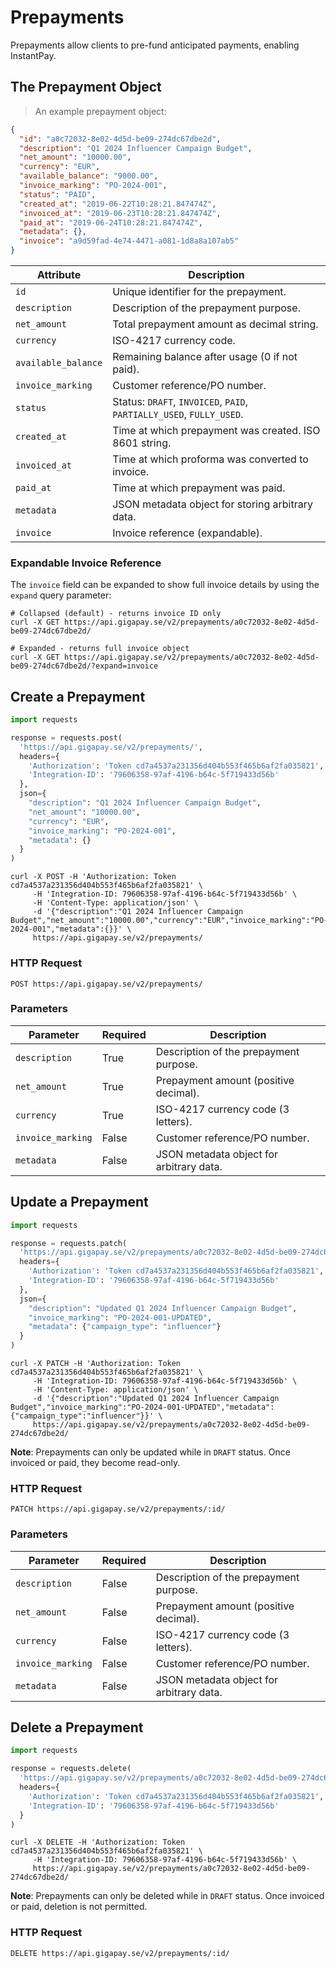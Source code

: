# Prepayments

Prepayments allow clients to pre-fund anticipated payments, enabling InstantPay.

## The Prepayment Object

> An example prepayment object:

```json
{
  "id": "a0c72032-8e02-4d5d-be09-274dc67dbe2d",
  "description": "Q1 2024 Influencer Campaign Budget",
  "net_amount": "10000.00",
  "currency": "EUR",
  "available_balance": "9000.00",
  "invoice_marking": "PO-2024-001",
  "status": "PAID",
  "created_at": "2019-06-22T10:28:21.847474Z",
  "invoiced_at": "2019-06-23T10:28:21.847474Z",
  "paid_at": "2019-06-24T10:28:21.847474Z",
  "metadata": {},
  "invoice": "a9d59fad-4e74-4471-a081-1d8a8a107ab5"
}
```

| Attribute           | Description                                                          |
|---------------------|----------------------------------------------------------------------|
| `id`                | Unique identifier for the prepayment.                                |
| `description`       | Description of the prepayment purpose.                               |
| `net_amount`        | Total prepayment amount as decimal string.                           |
| `currency`          | ISO-4217 currency code.                                              |
| `available_balance` | Remaining balance after usage (0 if not paid).                       |
| `invoice_marking`   | Customer reference/PO number.                                        |
| `status`            | Status: `DRAFT`, `INVOICED`, `PAID`, `PARTIALLY_USED`, `FULLY_USED`. |
| `created_at`        | Time at which prepayment was created. ISO 8601 string.               |
| `invoiced_at`       | Time at which proforma was converted to invoice.                     |
| `paid_at`           | Time at which prepayment was paid.                                   |
| `metadata`          | JSON metadata object for storing arbitrary data.                     |
| `invoice`           | Invoice reference (expandable).                                      |

### Expandable Invoice Reference

The `invoice` field can be expanded to show full invoice details by using the `expand` query parameter:

```shell
# Collapsed (default) - returns invoice ID only
curl -X GET https://api.gigapay.se/v2/prepayments/a0c72032-8e02-4d5d-be09-274dc67dbe2d/

# Expanded - returns full invoice object
curl -X GET https://api.gigapay.se/v2/prepayments/a0c72032-8e02-4d5d-be09-274dc67dbe2d/?expand=invoice
```

## Create a Prepayment

```python
import requests

response = requests.post(
  'https://api.gigapay.se/v2/prepayments/',
  headers={
    'Authorization': 'Token cd7a4537a231356d404b553f465b6af2fa035821',
    'Integration-ID': '79606358-97af-4196-b64c-5f719433d56b'
  },
  json={
    "description": "Q1 2024 Influencer Campaign Budget",
    "net_amount": "10000.00",
    "currency": "EUR",
    "invoice_marking": "PO-2024-001",
    "metadata": {}
  }
)
```

```shell
curl -X POST -H 'Authorization: Token cd7a4537a231356d404b553f465b6af2fa035821' \
     -H 'Integration-ID: 79606358-97af-4196-b64c-5f719433d56b' \
     -H 'Content-Type: application/json' \
     -d '{"description":"Q1 2024 Influencer Campaign Budget","net_amount":"10000.00","currency":"EUR","invoice_marking":"PO-2024-001","metadata":{}}' \
     https://api.gigapay.se/v2/prepayments/
```

### HTTP Request

`POST https://api.gigapay.se/v2/prepayments/`

### Parameters

| Parameter         | Required | Description                              |
|-------------------|----------|------------------------------------------|
| `description`     | True     | Description of the prepayment purpose.   |
| `net_amount`      | True     | Prepayment amount (positive decimal).    |
| `currency`        | True     | ISO-4217 currency code (3 letters).      |
| `invoice_marking` | False    | Customer reference/PO number.            |
| `metadata`        | False    | JSON metadata object for arbitrary data. |

## Update a Prepayment

```python
import requests

response = requests.patch(
  'https://api.gigapay.se/v2/prepayments/a0c72032-8e02-4d5d-be09-274dc67dbe2d/',
  headers={
    'Authorization': 'Token cd7a4537a231356d404b553f465b6af2fa035821',
    'Integration-ID': '79606358-97af-4196-b64c-5f719433d56b'
  },
  json={
    "description": "Updated Q1 2024 Influencer Campaign Budget",
    "invoice_marking": "PO-2024-001-UPDATED", 
    "metadata": {"campaign_type": "influencer"}
  }
)
```

```shell
curl -X PATCH -H 'Authorization: Token cd7a4537a231356d404b553f465b6af2fa035821' \
     -H 'Integration-ID: 79606358-97af-4196-b64c-5f719433d56b' \
     -H 'Content-Type: application/json' \
     -d '{"description":"Updated Q1 2024 Influencer Campaign Budget","invoice_marking":"PO-2024-001-UPDATED","metadata":{"campaign_type":"influencer"}}' \
     https://api.gigapay.se/v2/prepayments/a0c72032-8e02-4d5d-be09-274dc67dbe2d/
```

**Note**: Prepayments can only be updated while in `DRAFT` status. Once invoiced or paid, they become read-only.

### HTTP Request

`PATCH https://api.gigapay.se/v2/prepayments/:id/`

### Parameters

| Parameter         | Required | Description                              |
|-------------------|----------|------------------------------------------|
| `description`     | False    | Description of the prepayment purpose.   |
| `net_amount`      | False    | Prepayment amount (positive decimal).    |
| `currency`        | False    | ISO-4217 currency code (3 letters).      |
| `invoice_marking` | False    | Customer reference/PO number.            |
| `metadata`        | False    | JSON metadata object for arbitrary data. |

## Delete a Prepayment

```python
import requests

response = requests.delete(
  'https://api.gigapay.se/v2/prepayments/a0c72032-8e02-4d5d-be09-274dc67dbe2d/',
  headers={
    'Authorization': 'Token cd7a4537a231356d404b553f465b6af2fa035821',
    'Integration-ID': '79606358-97af-4196-b64c-5f719433d56b'
  }
)
```

```shell
curl -X DELETE -H 'Authorization: Token cd7a4537a231356d404b553f465b6af2fa035821' \
     -H 'Integration-ID: 79606358-97af-4196-b64c-5f719433d56b' \
     https://api.gigapay.se/v2/prepayments/a0c72032-8e02-4d5d-be09-274dc67dbe2d/
```

**Note**: Prepayments can only be deleted while in `DRAFT` status. Once invoiced or paid, deletion is not permitted.

### HTTP Request

`DELETE https://api.gigapay.se/v2/prepayments/:id/`

